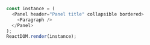 <!--start-code-->

```js
const instance = (
  <Panel header="Panel title" collapsible bordered>
    <Paragraph />
  </Panel>
);
ReactDOM.render(instance);
```

<!--end-code-->
